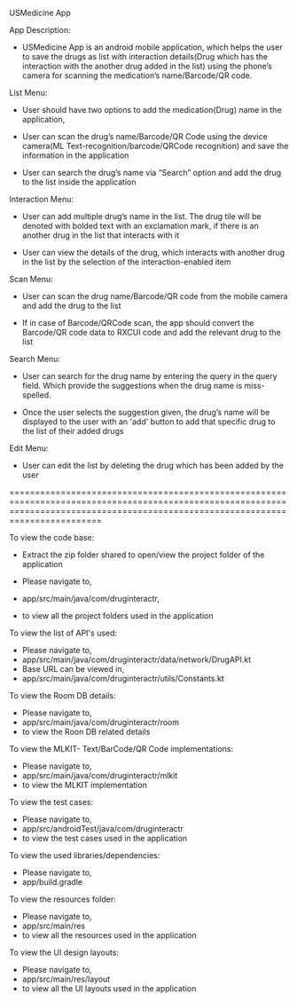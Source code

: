 USMedicine  App

App Description: 

- USMedicine App is an android mobile application, which helps the user to save the drugs as list with interaction details(Drug which has the interaction with the another drug added in the list) using the phone’s camera for scanning the medication’s name/Barcode/QR code.


List Menu:

- User should have two options to add the medication(Drug) name in the application,

- User can scan the drug’s name/Barcode/QR Code using the device camera(ML Text-recognition/barcode/QRCode recognition) and save the information in the application

- User can search the drug’s name  via “Search” option and add the drug to the list inside the application
   

Interaction Menu:

- User can add multiple drug’s name in the list. The drug tile will be denoted with bolded text with an exclamation mark, if there is an another drug in the list that interacts with it

- User can view the details of the drug, which interacts with another drug in the list by the selection of the interaction-enabled item


Scan Menu:

-	User can scan the drug name/Barcode/QR code from the mobile camera and add the drug to the list

-	If in case of Barcode/QRCode scan, the app should convert the Barcode/QR code data to RXCUI code and add the relevant drug to the list


Search Menu:

-	User can search for the drug name by entering the query in the query field. Which provide the suggestions when the drug name is miss-spelled.

-	Once the user selects the suggestion given, the drug’s name will be displayed to the user with an 'add' button to add that specific drug to the list of their added drugs


Edit Menu:

-	User can edit the list by deleting the drug which has been added by the user

====================================================================================================================================================================================

To view the code base:

- Extract the zip folder shared to open/view the project folder of the application

- Please navigate to,
- app/src/main/java/com/druginteractr,
- to view all the project folders used in the application


To view the list of API's used:

- Please navigate to, 
- app/src/main/java/com/druginteractr/data/network/DrugAPI.kt
- Base URL can be viewed in, 
- app/src/main/java/com/druginteractr/utils/Constants.kt


To view the Room DB details:

- Please navigate to,
- app/src/main/java/com/druginteractr/room
- to view the Roon DB related details


To view the MLKIT- Text/BarCode/QR Code implementations: 

- Please navigate to,
- app/src/main/java/com/druginteractr/mlkit
- to view the MLKIT implementation


To view the test cases:

- Please navigate to,
- app/src/androidTest/java/com/druginteractr
- to view the test cases used in the application


To view the used libraries/dependencies: 

- Please navigate to,
- app/build.gradle


To view the resources folder: 

- Please navigate to,
- app/src/main/res
- to view all the resources used in the application


To view the UI design layouts: 

- Please navigate to,
- app/src/main/res/layout
- to view all the UI layouts used in the application
